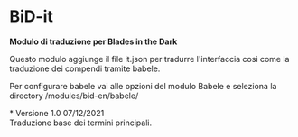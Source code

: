 # BiD-it
<b>Modulo di traduzione per Blades in the Dark</b>

<p> Questo modulo aggiunge il file it.json per tradurre l'interfaccia così come la traduzione dei compendi tramite babele. </p>
<p> Per configurare babele vai alle opzioni del modulo Babele e seleziona la directory /modules/bid-en/babele/</p>
<p>* Versione 1.0 07/12/2021 <br> Traduzione base dei termini principali.</p>

